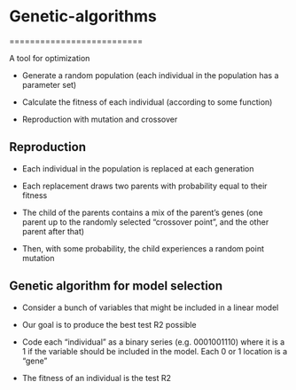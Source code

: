 # Genetic-algorithms
==========================

A tool for optimization

* Generate a random population (each individual in the population has a parameter set)

* Calculate the fitness of each individual (according to some function)

* Reproduction with mutation and crossover


Reproduction
------------------------------------
* Each individual in the population is replaced at each generation

* Each replacement draws two parents with probability equal to their fitness

* The child of the parents contains a mix of the parent’s genes (one parent up to the randomly selected “crossover point”, and the other parent after that)

* Then, with some probability, the child experiences a random point mutation



Genetic algorithm for model selection
-------------------------------------
* Consider a bunch of variables that might be included in a linear model

* Our goal is to produce the best test R2 possible

* Code each “individual” as a binary series (e.g. 0001001110) where it is a 1 if the variable should be included in the model. Each 0 or 1 location is a “gene”

* The fitness of an individual is the test R2 


